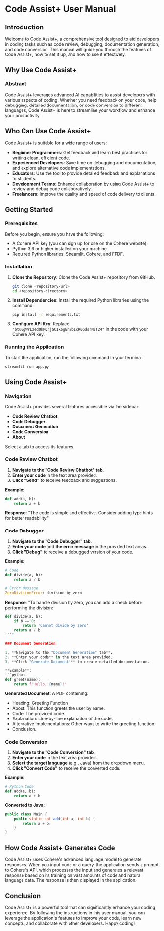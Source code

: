 

# Code Assist+ User Manual

## Introduction

Welcome to Code Assist+, a comprehensive tool designed to aid developers in coding tasks such as code review, debugging, documentation generation, and code conversion. This manual will guide you through the features of Code Assist+, how to set it up, and how to use it effectively.

## Why Use Code Assist+

### Abstract

Code Assist+ leverages advanced AI capabilities to assist developers with various aspects of coding. Whether you need feedback on your code, help debugging, detailed documentation, or code conversion to different languages, Code Assist+ is here to streamline your workflow and enhance your productivity.

## Who Can Use Code Assist+

Code Assist+ is suitable for a wide range of users:
- **Beginner Programmers**: Get feedback and learn best practices for writing clean, efficient code.
- **Experienced Developers**: Save time on debugging and documentation, and explore alternative code implementations.
- **Educators**: Use the tool to provide detailed feedback and explanations to students.
- **Development Teams**: Enhance collaboration by using Code Assist+ to review and debug code collaboratively.
- **Freelancers**: Improve the quality and speed of code delivery to clients.

## Getting Started

### Prerequisites

Before you begin, ensure you have the following:
- A Cohere API key (you can sign up for one on the Cohere website).
- Python 3.6 or higher installed on your machine.
- Required Python libraries: Streamlit, Cohere, and FPDF.

### Installation

1. **Clone the Repository**: Clone the Code Assist+ repository from GitHub.
   ```sh
   git clone <repository-url>
   cd <repository-directory>
   ```

2. **Install Dependencies**: Install the required Python libraries using the command:
   ```sh
   pip install -r requirements.txt
   ```

3. **Configure API Key**: Replace `"btu0gWrLzedOkMOrjGC1k6gEhVbIcR0GdsrNlT24"` in the code with your Cohere API key.

### Running the Application

To start the application, run the following command in your terminal:
```sh
streamlit run app.py
```

## Using Code Assist+

### Navigation

Code Assist+ provides several features accessible via the sidebar:
- **Code Review Chatbot**
- **Code Debugger**
- **Document Generation**
- **Code Conversion**
- **About**

Select a tab to access its features.

### Code Review Chatbot

1. **Navigate to the "Code Review Chatbot" tab**.
2. **Enter your code** in the text area provided.
3. **Click "Send"** to receive feedback and suggestions.

**Example**:
```python
def add(a, b):
    return a + b
```

**Response**:
"The code is simple and effective. Consider adding type hints for better readability."

### Code Debugger

1. **Navigate to the "Code Debugger" tab**.
2. **Enter your code** and **the error message** in the provided text areas.
3. **Click "Debug"** to receive a debugged version of your code.

**Example**:
```python
# Code
def divide(a, b):
    return a / b

# Error Message
ZeroDivisionError: division by zero
```

**Response**:
"To handle division by zero, you can add a check before performing the division:
```python
def divide(a, b):
    if b == 0:
        return 'Cannot divide by zero'
    return a / b
```"

### Document Generation

1. **Navigate to the "Document Generation" tab**.
2. **Enter your code** in the text area provided.
3. **Click "Generate Document"** to create detailed documentation.

**Example**:
```python
def greet(name):
    return f"Hello, {name}!"
```

**Generated Document**:
A PDF containing:
- Heading: Greeting Function
- About: This function greets the user by name.
- Code: The provided code.
- Explanation: Line-by-line explanation of the code.
- Alternative Implementations: Other ways to write the greeting function.
- Conclusion.

### Code Conversion

1. **Navigate to the "Code Conversion" tab**.
2. **Enter your code** in the text area provided.
3. **Select the target language** (e.g., Java) from the dropdown menu.
4. **Click "Convert Code"** to receive the converted code.

**Example**:
```python
# Python Code
def add(a, b):
    return a + b
```

**Converted to Java**:
```java
public class Main {
    public static int add(int a, int b) {
        return a + b;
    }
}
```

## How Code Assist+ Generates Code

Code Assist+ uses Cohere's advanced language model to generate responses. When you input code or a query, the application sends a prompt to Cohere's API, which processes the input and generates a relevant response based on its training on vast amounts of code and natural language data. The response is then displayed in the application.

## Conclusion

Code Assist+ is a powerful tool that can significantly enhance your coding experience. By following the instructions in this user manual, you can leverage the application's features to improve your code, learn new concepts, and collaborate with other developers. Happy coding!
